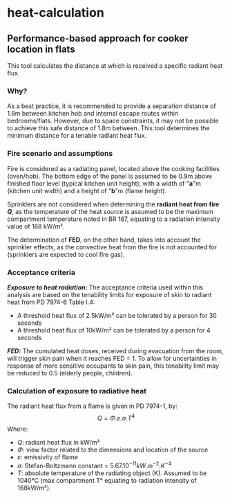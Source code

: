 # heat-calculation
## Performance-based approach for cooker location in flats
This tool calculates the distance at which is received a specific radiant heat flux.
### Why?
As a best practice, it is recommended to provide a separation distance of 1.8m between kitchen hob and internal escape routes within bedrooms/flats.
However, due to space constraints, it may not be possible to achieve this safe distance of 1.8m between. This tool determines the minimum distance for a tenable radiant heat flux.
### Fire scenario and assumptions
Fire is considered as a radiating panel, located above the cooking facilities (oven/hob). The bottom edge of the panel is assumed to be 0.9m above finished floor level (typical kitchen unit height), with a width of "**a**"m (kitchen unit width) and a height of "**b**"m (flame height).

Sprinklers are not considered when determining the **radiant heat from fire $Q$**, as the temperature of the heat source is assumed to be the maximum compartment temperature noted in BR 187, equating to a radiation intensity value of 168 kW/m².

The determination of **FED**, on the other hand, takes into account the sprinkler effects, as the convective heat from the fire is not accounted for (sprinklers are expected to cool fire gas).
### Acceptance criteria
***Exposure to heat radiation:*** The acceptance criteria used within this analysis are based on the tenability limits for exposure of skin to radiant heat from PD 7974-6 Table I.4:
- A threshold heat flux of 2.5kW/m² can be tolerated by a person for 30 seconds 
- A threshold heat flux of 10kW/m² can be tolerated by a person for 4 seconds 

***FED:*** The cumulated heat doses, received during evacuation from the room, will trigger skin pain when it reaches FED = 1. To allow for uncertainties in response of more sensitive occupants to skin pain, this tenability limit may be reduced to 0.5 (elderly people, children).
### Calculation of exposure to radiative heat
The radiant heat flux from a flame is given in PD 7974-1, by:
$$Q=\Phi.\varepsilon.\sigma.T^4$$
Where:
- $Q$: radiant heat flux in kW/m²
- $\Phi$: view factor related to the dimensions and location of the source
- $\varepsilon$: emissivity of flame
- $\sigma$: Stefan-Boltzmann constant = $5.67.10^{-11} kW.m^{-2}.K^{-4}$
- $T$: absolute temperature of the radiating object (K). Assumed to be 1040°C (max compartment T° equating to radiation intensity of 168kW/m²).
